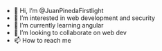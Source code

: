 - 👋 Hi, I’m @JuanPinedaFirstlight
- 👀 I’m interested in web development and security
- 🌱 I’m currently learning angular
- 💞️ I’m looking to collaborate on web dev 
- 📫 How to reach me 

<!---
JuanPinedaFirstlight/JuanPinedaFirstlight is a ✨ special ✨ repository because its `README.md` (this file) appears on your GitHub profile.
You can click the Preview link to take a look at your changes.
--->
